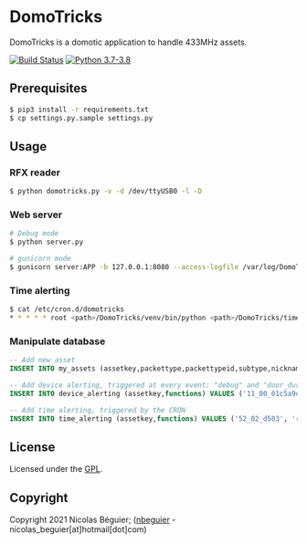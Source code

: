# DomoTricks
DomoTricks is a domotic application to handle 433MHz assets.

[![Build Status](https://travis-ci.org/nbeguier/DomoTricks.svg?branch=master)](https://travis-ci.org/nbeguier/DomoTricks) [![Python 3.7-3.8](https://img.shields.io/badge/python-3.7|3.8-green.svg)](https://www.python.org/)

## Prerequisites

```bash
$ pip3 install -r requirements.txt
$ cp settings.py.sample settings.py
```

## Usage

### RFX reader

```bash
$ python domotricks.py -v -d /dev/ttyUSB0 -l -D
```

### Web server

```bash
# Debug mode
$ python server.py

# gunicorn mode
$ gunicorn server:APP -b 127.0.0.1:8080 --access-logfile /var/log/DomoTricks.log --error-logfile /var/log/DomoTricks-error.log
```

### Time alerting

```bash
$ cat /etc/cron.d/domotricks
* * * * * root <path>/DomoTricks/venv/bin/python <path>/DomoTricks/time_alerting.py
```

### Manipulate database

```sql
-- Add new asset
INSERT INTO my_assets (assetkey,packettype,packettypeid,subtype,nickname) VALUES ('11_00_01c5a9da_10', 'Lighting2', '11', '00', 'Front door');

-- Add device alerting, triggered at every event: "debug" and "door_during_holidays"
INSERT INTO device_alerting (assetkey,functions) VALUES ('11_00_01c5a9da_10', 'debug|door_during_holidays');

-- Add time alerting, triggered by the CRON
INSERT INTO time_alerting (assetkey,functions) VALUES ('52_02_d503', 'report_temperature:08:00');
```

## License
Licensed under the [GPL](https://github.com/nbeguier/DomoTricks/blob/master/LICENSE).

## Copyright
Copyright 2021 Nicolas Béguier; ([nbeguier](https://beguier.eu/nicolas/) - nicolas_beguier[at]hotmail[dot]com)
